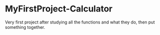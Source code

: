 # MyFirstProject-Calculator
Very first project after studying all the functions and what they do, then put something together.
